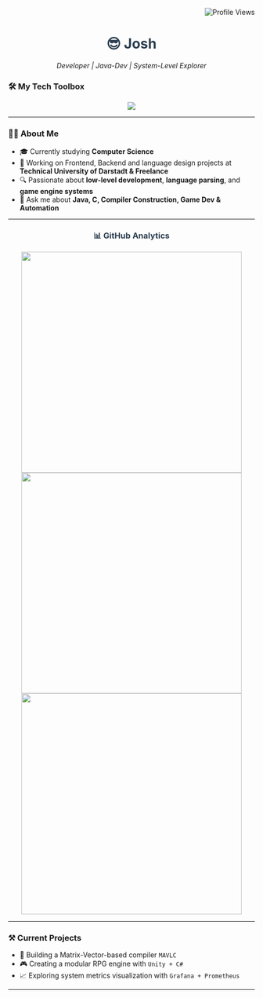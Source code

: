 <!-- Profile Views -->
<p align="right">
  <img src="https://komarev.com/ghpvc/?username=jf-2121&label=Profile%20views&color=blueviolet&style=plastic" alt="Profile Views" />
</p>

<!-- Title -->
<h1 align="center" style="color: #2C3E50;">😎 Josh</h1>
<p align="center">
  <em>Developer | Java-Dev | System-Level Explorer</em>
</p>


<!-- Tech Stack -->
<h3>🛠️ My Tech Toolbox</h3>
<p align="center">
  <a href="https://skillicons.dev">
    <img src="https://skillicons.dev/icons?i=c,cpp,java,python,dart,kotlin,git,github,wasm,vscode,linux,html,css,figma,notion,flutter,androidstudio,unity,unreal,blender,grafana,prometheus,docker,linux,windows,apple," />
  </a>
</p>

---
<!-- About Me -->
### 👨‍💻 About Me
- 🎓 Currently studying **Computer Science**
- 🏢 Working on Frontend, Backend and language design projects at **Technical University of Darstadt & Freelance**
- 🔍 Passionate about **low-level development**, **language parsing**, and **game engine systems**
- 💬 Ask me about **Java, C, Compiler Construction, Game Dev & Automation**
---


<!-- GitHub Stats -->
<h3 align="center" style="color: #2C3E50;">📊 GitHub Analytics</h3>
<div align="center">
  <img width="450" src="https://github-readme-stats.vercel.app/api?username=jf-2121&theme=radical&hide_border=true&count_private=true&show_icons=true" />
  <img width="450" src="https://github-readme-streak-stats.herokuapp.com?user=jf-2121&mode=weekly&theme=radical&hide_border=true" />
  <img width="450" src="https://github-readme-stats.vercel.app/api/top-langs/?username=jf-2121&hide=html,javascript,java,css&layout=compact&theme=radical&hide_border=true"/>
</div>

---
<!-- What I'm Doing -->
### ⚒️ Current Projects
- 🧠 Building a Matrix-Vector-based compiler `MAVLC`
- 🎮 Creating a modular RPG engine with `Unity + C#`
- 📈 Exploring system metrics visualization with `Grafana + Prometheus`
---
